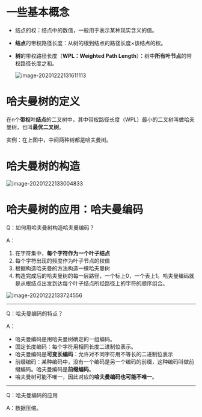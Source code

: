 # 一些基本概念

- 结点的权：结点中的数值，一般用于表示某种现实含义的值。

- **结点**的带权路径长度：从树的根到结点的路径长度×该结点的权。

- **树**的带权路径长度（**WPL：Weighted Path Length**）：树中**所有叶节点**的带权路径长度之和。

    ![image-20201222131611113](https://gitee.com/llillz/images/raw/master/image-20201222131611113.png)



# 哈夫曼树的定义

在n个**带权叶结点**的二叉树中，其中带权路径长度（WPL）最小的二叉树叫做哈夫曼树，也叫**最优二叉树**。

实例：在上图中，中间两种树都是哈夫曼树。



# 哈夫曼树的构造

![image-20201222133004833](https://gitee.com/llillz/images/raw/master/image-20201222133004833.png)



# 哈夫曼树的应用：哈夫曼编码

Q：如何用哈夫曼树构造哈夫曼编码？

A：

1. 在字符集中，**每个字符作为一个叶子结点**
2. 每个字符出现的频度作为叶子节点的权值
3. 根据构造哈夫曼的方法构造一棵哈夫曼树
4. 构造完成后的哈夫曼树的每一层路径，一个标上0，一个表上1。哈夫曼编码就是从根结点出发到达每个叶子结点所经路径上的字符的顺序组合。

![image-20201222133724556](https://gitee.com/llillz/images/raw/master/image-20201222133724556.png)



---

Q：哈夫曼编码的特点？

A：

- 哈夫曼编码是用哈夫曼树确定的一组编码。
- 固定长度编码：每个字符用相同长度二进制位表示。
- 哈夫曼编码是**可变长编码**：允许对不同字符用不等长的二进制位表示
- 前缀编码：某种编码中，没有一个编码是另一个编码的前缀，这种编码叫做前缀编码。哈夫曼编码是**前缀编码**。
- 哈夫曼树可能不唯一，因此对应的**哈夫曼编码也可能不唯一**。



---

Q：哈夫曼编码的应用

A：数据压缩。